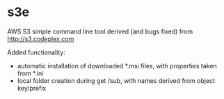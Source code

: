 s3e
===

AWS S3 simple command line tool derived (and bugs fixed) from http://s3.codeplex.com

Added functionality:
- automatic installation of downloaded *.msi files, with properties taken from *.ini
- local folder creation during get /sub, with names derived from object key/prefix
